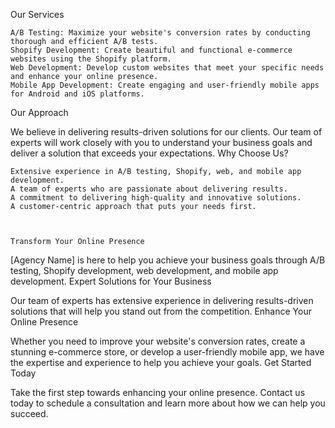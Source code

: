 Our Services

    A/B Testing: Maximize your website's conversion rates by conducting thorough and efficient A/B tests.
    Shopify Development: Create beautiful and functional e-commerce websites using the Shopify platform.
    Web Development: Develop custom websites that meet your specific needs and enhance your online presence.
    Mobile App Development: Create engaging and user-friendly mobile apps for Android and iOS platforms.

Our Approach

We believe in delivering results-driven solutions for our clients. Our team of experts will work closely with you to understand your business goals and deliver a solution that exceeds your expectations.
Why Choose Us?

    Extensive experience in A/B testing, Shopify, web, and mobile app development.
    A team of experts who are passionate about delivering results.
    A commitment to delivering high-quality and innovative solutions.
    A customer-centric approach that puts your needs first.



    Transform Your Online Presence

[Agency Name] is here to help you achieve your business goals through A/B testing, Shopify development, web development, and mobile app development.
Expert Solutions for Your Business

Our team of experts has extensive experience in delivering results-driven solutions that will help you stand out from the competition.
Enhance Your Online Presence

Whether you need to improve your website's conversion rates, create a stunning e-commerce store, or develop a user-friendly mobile app, we have the expertise and experience to help you achieve your goals.
Get Started Today

Take the first step towards enhancing your online presence. Contact us today to schedule a consultation and learn more about how we can help you succeed.
